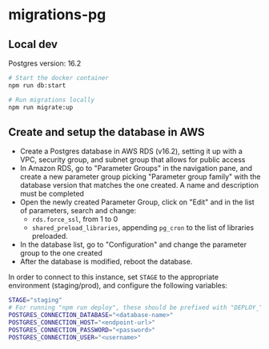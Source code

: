 # migrations-pg

## Local dev

Postgres version: 16.2

```sh
# Start the docker container
npm run db:start

# Run migrations locally
npm run migrate:up
```

## Create and setup the database in AWS

- Create a Postgres database in AWS RDS (v16.2), setting it up with a VPC, security group, and subnet group that allows for public access
- In Amazon RDS, go to "Parameter Groups" in the navigation pane, and create a new parameter group picking "Parameter group family" with the database version that matches the one created. A name and description must be completed
- Open the newly created Parameter Group, click on "Edit" and in the list of parameters, search and change:
  - `rds.force_ssl`, from 1 to 0
  - `shared_preload_libraries`, appending `pg_cron` to the list of libraries preloaded.
- In the database list, go to "Configuration" and change the parameter group to the one created
- After the database is modified, reboot the database.

In order to connect to this instance, set `STAGE` to the appropriate environment (staging/prod), and configure the following variables:

```sh
STAGE="staging"
# For running "npm run deploy", these should be prefixed with "DEPLOY_" in CI env.
POSTGRES_CONNECTION_DATABASE="<database-name>"
POSTGRES_CONNECTION_HOST="<endpoint-url>"
POSTGRES_CONNECTION_PASSWORD="<password>"
POSTGRES_CONNECTION_USER="<username>"
```
